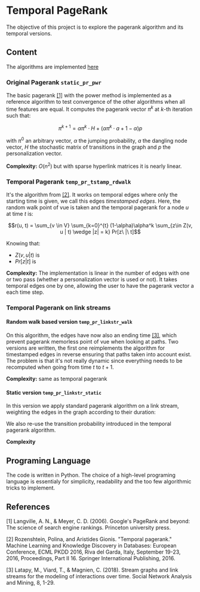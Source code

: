 # Temporal PageRank

The objective of this project is to explore the pagerank algorithm and its temporal versions.

## Content

The algorithms are implemented [here](./src/pagerank.py)

### Original Pagerank ```static_pr_pwr```
The basic pagerank [[1]](#1) with the power method is implemented as a reference algorithm to test convergence of the other algorithms when all time features are equal.
It computes the pagerank vector $\pi^k$ at $k$-th iteration such that:

$$\pi^{k+1} = \alpha \pi^k \cdot H + (\alpha \pi^k \cdot a + 1-\alpha) p$$

with $\pi^0$ an arbitrary vector, $\alpha$ the jumping probability, $a$ the dangling node vector, $H$ the stochastic matrix of transitions in the graph and $p$ the personalization vector.

**Complexity:** $O(n^2)$ but with sparse hyperlink matrices it is nearly linear.

### Temporal Pagerank ```temp_pr_tstamp_rdwalk```
It's the algorithm from [[2]](#2). It works on temporal edges where only the starting time is given, we call this edges *timestamped edges*.
Here, the random walk point of vue is taken and the temporal pagerank for a node $u$ at time $t$ is:

$$r(u, t) = \sum_{v \in V} \sum_{k=0}^{t} (1-\alpha)\alpha^k \sum_{z\in Z(v, u | t) \wedge |z| = k} Pr[z\ |\ t]$$

Knowing that:
- $Z(v, u|t)$ is
- $Pr[z|t]$ is

**Complexity:** The implementation is linear in the number of edges with one or two pass (whether a personalization vector is used or not). It takes temporal edges one by one, allowing the user to have the pagerank vector a each time step.

### Temporal Pagerank on link streams

#### Random walk based version ```temp_pr_linkstr_walk```
On this algorithm, the edges have now also an ending time [[3]](#3), which prevent pagerank memorless point of vue when looking at paths. Two versions are written, the first one reimplements the algorithm for timestamped edges in reverse ensuring that paths taken into account exist. The problem is that it's not really dynamic since everything needs to be recomputed when going from time $t$ to $t+1$. 

**Complexity:** same as temporal pagerank

#### Static version ```temp_pr_linkstr_static```
In this version we apply standard pagerank algorithm on a link stream, weighting the edges in the graph according to their duration:

We also re-use the transition probability introduced in the temporal pagerank algorithm.

**Complexity**

## Programing Language

The code is written in Python. The choice of a high-level programing language is essentialy for simplicity, readability and the too few algorithmic tricks to implement.

## References

<a id="1">[1]</a> 
Langville, A. N., & Meyer, C. D. (2006). Google's PageRank and beyond: The science of search engine rankings. Princeton university press.

<a id="2">[2]</a> 
Rozenshtein, Polina, and Aristides Gionis. "Temporal pagerank." Machine Learning and Knowledge Discovery in Databases: European Conference, ECML PKDD 2016, Riva del Garda, Italy, September 19-23, 2016, Proceedings, Part II 16. Springer International Publishing, 2016.

<a id="3">[3]</a> 
Latapy, M., Viard, T., & Magnien, C. (2018). Stream graphs and link streams for the modeling of interactions over time. Social Network Analysis and Mining, 8, 1-29.



